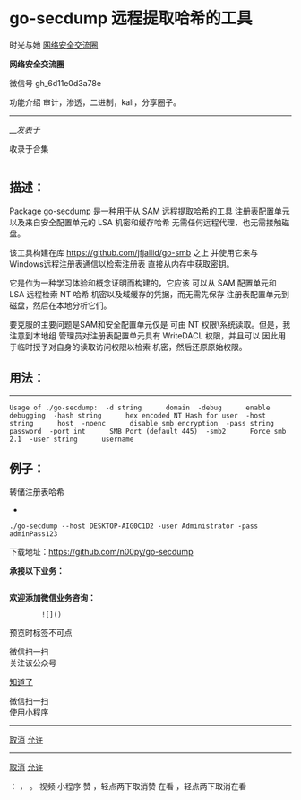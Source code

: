 #  go-secdump 远程提取哈希的工具

时光与她  [ 网络安全交流圈 ](javascript:void\(0\);)

**网络安全交流圈** ![]()

微信号 gh_6d11e0d3a78e

功能介绍 审计，渗透，二进制，kali，分享圈子。

____

___发表于_

收录于合集

![]()

##  

##  

## 描述：

Package go-secdump 是一种用于从 SAM 远程提取哈希的工具 注册表配置单元以及来自安全配置单元的 LSA 机密和缓存哈希
无需任何远程代理，也无需接触磁盘。

该工具构建在库  https://github.com/jfjallid/go-smb  之上 并使用它来与Windows远程注册表通信以检索注册表
直接从内存中获取密钥。

它是作为一种学习体验和概念证明而构建的，它应该 可以从 SAM 配置单元和 LSA 远程检索 NT 哈希 机密以及域缓存的凭据，而无需先保存
注册表配置单元到磁盘，然后在本地分析它们。

要克服的主要问题是SAM和安全配置单元仅是 可由 NT 权限\系统读取。但是，我注意到本地组 管理员对注册表配置单元具有 WriteDACL 权限，并且可以
因此用于临时授予对自身的读取访问权限以检索 机密，然后还原原始权限。  

## 用法：

  *   *   *   *   *   *   *   *   *   *   *   *   *   *   *   *   *   *   * 

    
    
    Usage of ./go-secdump:  -d string      domain  -debug      enable debugging  -hash string      hex encoded NT Hash for user  -host string      host  -noenc      disable smb encryption  -pass string      password  -port int      SMB Port (default 445)  -smb2      Force smb 2.1  -user string      username

## 例子：

转储注册表哈希

  * 

    
    
    ./go-secdump --host DESKTOP-AIG0C1D2 -user Administrator -pass adminPass123

下载地址：https://github.com/n00py/go-secdump  

 **承接以下业务：**

![]()  

 **欢迎添加微信业务咨询：**

            ![]()

  

预览时标签不可点

微信扫一扫  
关注该公众号

[知道了](javascript:;)

微信扫一扫  
使用小程序

****

[取消](javascript:void\(0\);) [允许](javascript:void\(0\);)

****

[取消](javascript:void\(0\);) [允许](javascript:void\(0\);)

： ， 。   视频 小程序 赞 ，轻点两下取消赞 在看 ，轻点两下取消在看

